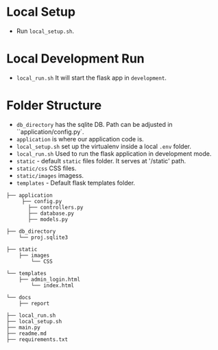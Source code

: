 # Local Setup
- Run `local_setup.sh`.


# Local Development Run
- `local_run.sh` It will start the flask app in `development`.



# Folder Structure

- `db_directory` has the sqlite DB. Path can be adjusted in ``application/config.py`.
- `application` is where our application code is.
- `local_setup.sh` set up the virtualenv inside a local `.env` folder.
- `local_run.sh`  Used to run the flask application in development mode.
- `static` - default `static` files folder. It serves at '/static' path.
- `static/css` CSS files.
- `static/images` imagess.
- `templates` - Default flask templates folder.

```
├── application
     ├── config.py
       ├── controllers.py
       ├── database.py
       ├── models.py

├── db_directory
    └── proj.sqlite3

├── static
    ├── images
    	└── CSS

└── templates
    ├── admin_login.html
    	└── index.html

└── docs
    ├── report

├── local_run.sh
├── local_setup.sh
├── main.py
├── readme.md
├── requirements.txt
```